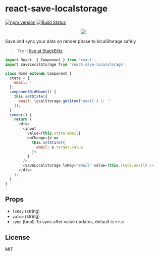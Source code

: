 # react-save-localstorage

[![npm version](https://badge.fury.io/js/react-save-localstorage.svg)](https://badge.fury.io/js/react-save-localstorage)
[![Build Status](https://travis-ci.org/antonybudianto/react-save-localstorage.svg?branch=master)](https://travis-ci.org/antonybudianto/react-save-localstorage)

<p align="center">
<img src="https://user-images.githubusercontent.com/7658554/48966890-481d8200-f00b-11e8-8d75-9332fe62fac7.png">
</p>

Save and sync your data on render phase to localStorage safely

> Try it [live at StackBlitz](https://stackblitz.com/edit/demo-react-save-localstorage)

```js
import React, { Component } from 'react';
import SaveLocalStorage from 'react-save-localstorage';

class Home extends Component {
  state = {
    email: ''
  };
  componentDidMount() {
    this.setState({
      email: localStorage.getItem('email') || ''
    });
  }
  render() {
    return (
      <div>
        <input
          value={this.state.email}
          onChange={e =>
            this.setState({
              email: e.target.value
            })
          }
        />
        <SaveLocalStorage lsKey="email" value={this.state.email} />
      </div>
    );
  }
}
```

## Props

- `lsKey` (string)
- `value` (string)
- `sync` (bool)
  To sync after value updates, default is `true`

## License

MIT
